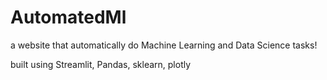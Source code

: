 # AutomatedMl

a website that automatically do Machine Learning and Data Science tasks!

built using Streamlit, Pandas, sklearn, plotly
